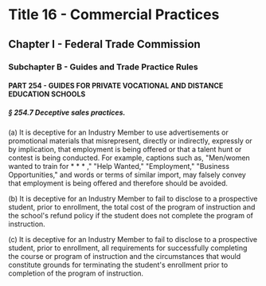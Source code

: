 
# Title 16 - Commercial Practices
## Chapter I - Federal Trade Commission
### Subchapter B - Guides and Trade Practice Rules
#### PART 254 - GUIDES FOR PRIVATE VOCATIONAL AND DISTANCE EDUCATION SCHOOLS
##### § 254.7 Deceptive sales practices.

(a) It is deceptive for an Industry Member to use advertisements or promotional materials that misrepresent, directly or indirectly, expressly or by implication, that employment is being offered or that a talent hunt or contest is being conducted. For example, captions such as, "Men/women wanted to train for * * * ," "Help Wanted," "Employment," "Business Opportunities," and words or terms of similar import, may falsely convey that employment is being offered and therefore should be avoided.

(b) It is deceptive for an Industry Member to fail to disclose to a prospective student, prior to enrollment, the total cost of the program of instruction and the school's refund policy if the student does not complete the program of instruction.

(c) It is deceptive for an Industry Member to fail to disclose to a prospective student, prior to enrollment, all requirements for successfully completing the course or program of instruction and the circumstances that would constitute grounds for terminating the student's enrollment prior to completion of the program of instruction.
